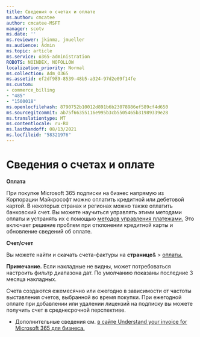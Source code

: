 ```yaml
---
title: Сведения о счетах и оплате
ms.author: cmcatee
author: cmcatee-MSFT
manager: scotv
ms.date: ''
ms.reviewer: jkinma, jmueller
ms.audience: Admin
ms.topic: article
ms.service: o365-administration
ROBOTS: NOINDEX, NOFOLLOW
localization_priority: Normal
ms.collection: Adm_O365
ms.assetid: ef2df989-8539-48b5-a324-97d2e09f14fe
ms.custom:
- commerce_billing
- "485"
- "1500018"
ms.openlocfilehash: 8790752b10012d891b6b23078986ef589cf4d650
ms.sourcegitcommit: ab75f66355116e995b3cb5505465b31989339e28
ms.translationtype: MT
ms.contentlocale: ru-RU
ms.lasthandoff: 08/13/2021
ms.locfileid: "58321976"
---
```

# <a name="invoice-and-payment-information"></a>Сведения о счетах и оплате

**Оплата**

При покупке Microsoft 365 подписки на бизнес напрямую из Корпорации Майкрософт можно оплатить кредитной или дебетовой картой.  В некоторых странах и регионах можно также оплатить банковский счет.  Вы можете научиться управлять этими методами оплаты и устранять их с помощью [методов управления платежами.](https://docs.microsoft.com/microsoft-365/commerce/billing-and-payments/manage-payment-methods) Это включает решение проблем при отклонении кредитной карты и обновление сведений об оплате.

**Счет/счет**

Вы можете найти и скачать счета-фактуры на **странице**&  >  [оплаты.](https://go.microsoft.com/fwlink/p/?linkid=848039)  

**Примечание.** Если накладные не видны, может потребоваться настроить фильтр диапазона дат.  По умолчанию показаны последние 3 месяца накладных.

Счета создаются ежемесячно или ежегодно в зависимости от частоты выставления счетов, выбранной во время покупки.  При ежегодной оплате при добавлении или удалении лицензий на подписку вы можете получить счет в среднесрочной перспективе.

- Дополнительные сведения см. [в сайте Understand your invoice for Microsoft 365 для бизнеса.](https://docs.microsoft.com/microsoft-365/commerce/billing-and-payments/understand-your-invoice2)